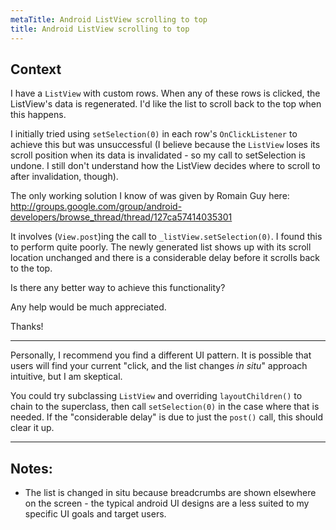 ```yaml
---
metaTitle: Android ListView scrolling to top
title: Android ListView scrolling to top
---
```


## Context

I have a `ListView` with custom rows. When any of these rows is
clicked, the ListView's data is regenerated. I'd like the list to
scroll back to the top when this happens.


I initially tried using `setSelection(0)` in each row's `OnClickListener`
to achieve this but was unsuccessful (I believe because the `ListView`
loses its scroll position when its data is invalidated - so my call to
setSelection is undone. I still don't understand how the ListView
decides where to scroll to after invalidation, though).


The only working solution I know of was given by Romain Guy here:
<http://groups.google.com/group/android-developers/browse_thread/thread/127ca57414035301>


It involves (`View.post`)ing the call to `_listView.setSelection(0)`. I
found this to perform quite poorly.
The newly generated list shows up with its scroll location unchanged
and there is a considerable delay before it scrolls back to the top.


Is there any better way to achieve this functionality?


Any help would be much appreciated.


Thanks!



---

Personally, I recommend you find a different UI pattern. It is possible that users will find your current "click, and the list changes *in situ*" approach intuitive, but I am skeptical.


You could try subclassing `ListView` and overriding `layoutChildren()` to chain to the superclass, then call `setSelection(0)` in the case where that is needed. If the "considerable delay" is due to just the `post()` call, this should clear it up.



---

## Notes:

- The list is changed in situ because breadcrumbs are shown elsewhere on the screen - the typical android UI designs are a less suited to my specific UI goals and target users.
